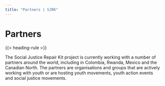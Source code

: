 ```yaml
---
title: "Partners | SJRK"
---
```

# Partners

{{< heading-rule >}}

The Social Justice Repair Kit project is currently working with a number of partners around the world, including in Colombia, Rwanda, Mexico and the Canadian North. The partners are organisations and groups that are actively working with youth or are hosting youth movements, youth action events and social justice movements.
